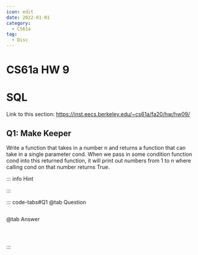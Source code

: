 ```yaml
---
icon: edit
date: 2022-01-01
category:
  - CS61a
tag:
  - Disc
---
```


# CS61a HW 9
# SQL
Link to this section: <https://inst.eecs.berkeley.edu/~cs61a/fa20/hw/hw09/>
## Q1: Make Keeper
Write a function that takes in a number n and returns a function that can take in a single parameter cond. When we pass in some condition function cond into this returned function, it will print out numbers from 1 to n where calling cond on that number returns True.

::: info Hint

:::

::: code-tabs#Q1
@tab Question
```

```

@tab Answer
```



```
:::

